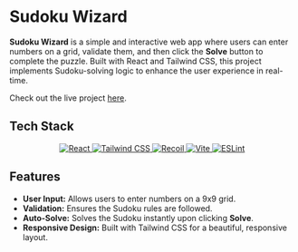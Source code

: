 
# Sudoku Wizard

**Sudoku Wizard** is a simple and interactive web app where users can enter numbers on a grid, validate them, and then click the **Solve** button to complete the puzzle. Built with React and Tailwind CSS, this project implements Sudoku-solving logic to enhance the user experience in real-time.

Check out the live project [here](https://sudoku-wizard-gamma.vercel.app/).

## Tech Stack
<p align="center">
  <a href="https://react.dev/" target="_blank">
    <img src="https://img.shields.io/badge/React-61DAFB?style=for-the-badge&logo=react&logoColor=white" alt="React">
  </a>
  <a href="https://tailwindcss.com/" target="_blank">
    <img src="https://img.shields.io/badge/Tailwind_CSS-38B2AC?style=for-the-badge&logo=tailwind-css&logoColor=white" alt="Tailwind CSS">
  </a>
  <a href="https://recoiljs.org/" target="_blank">
    <img src="https://img.shields.io/badge/Recoil-3572A5?style=for-the-badge&logo=recoil&logoColor=white" alt="Recoil">
  </a>
  <a href="https://vitejs.dev/" target="_blank">
    <img src="https://img.shields.io/badge/Vite-646CFF?style=for-the-badge&logo=vite&logoColor=white" alt="Vite">
  </a>
  <a href="https://eslint.org/" target="_blank">
    <img src="https://img.shields.io/badge/ESLint-4B32C3?style=for-the-badge&logo=eslint&logoColor=white" alt="ESLint">
  </a>
</p>


## Features
- **User Input:** Allows users to enter numbers on a 9x9 grid.
- **Validation:** Ensures the Sudoku rules are followed.
- **Auto-Solve:** Solves the Sudoku instantly upon clicking **Solve**.
- **Responsive Design:** Built with Tailwind CSS for a beautiful, responsive layout.




